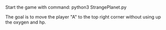 Start the game with command: python3 StrangePlanet.py

The goal is to move the player "A" to the top right corner without using up the oxygen and hp.
